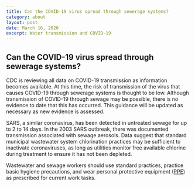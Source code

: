 ```yaml
---
title: Can the COVID-19 virus spread through sewerage systems?
category: about
layout: post
date: March 16, 2020
excerpt: Water transmission and COVID-19
---
```


## Can the COVID-19 virus spread through sewerage systems? ##

CDC is reviewing all data on COVID-19 transmission as information becomes available. At this time, the risk of transmission of the virus that causes COVID-19 through sewerage systems is thought to be low. Although transmission of COVID-19 through sewage may be possible, there is no evidence to date that this has occurred. This guidance will be updated as necessary as new evidence is assessed.

SARS, a similar coronavirus, has been detected in untreated sewage for up to 2 to 14 days. In the 2003 SARS outbreak, there was documented transmission associated with sewage aerosols. Data suggest that standard municipal wastewater system chlorination practices may be sufficient to inactivate coronaviruses, as long as utilities monitor free available chlorine during treatment to ensure it has not been depleted.

Wastewater and sewage workers should use standard practices, practice basic hygiene precautions, and wear personal protective equipment (<a href="https://www.cdc.gov/coronavirus/2019-ncov/hcp/faq.html">PPE</a>) as prescribed for current work tasks.

